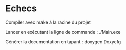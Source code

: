 # Echecs

Compiler avec make à la racine du projet

Lancer en exécutant la ligne de commande : ./Main.exe

Générer la documentation en tapant : doxygen Doxycfg 